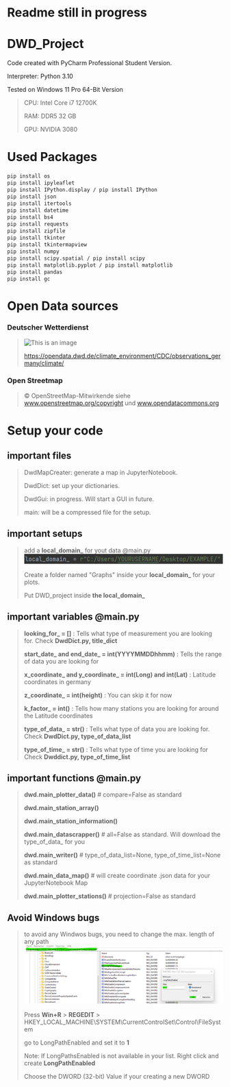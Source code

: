 # Readme  still in progress
# DWD_Project

Code created with PyCharm Professional Student Version.

Interpreter: Python 3.10

Tested on Windows 11 Pro 64-Bit Version


>CPU: Intel Core i7 12700K
> 
> RAM: DDR5 32 GB
> 
> GPU: NVIDIA 3080 
>
# Used Packages
```
pip install os 
pip install ipyleaflet
pip install IPython.display / pip install IPython
pip install json
pip install itertools
pip install datetime
pip install bs4
pip install requests
pip install zipfile
pip install tkinter
pip install tkintermapview
pip install numpy
pip install scipy.spatial / pip install scipy
pip install matplotlib.pyplot / pip install matplotlib
pip install pandas
pip install gc
```
# Open Data sources
### Deutscher Wetterdienst
>![This is an image](https://www.dwd.de/SharedDocs/bilder/DE/logos/dwd/dwd_logo_258x69.png?__blob=normal&v=1)
> 
>https://opendata.dwd.de/climate_environment/CDC/observations_germany/climate/
### Open Streetmap 
>© OpenStreetMap-Mitwirkende siehe www.openstreetmap.org/copyright und www.opendatacommons.org

# Setup your code
## important files
>DwdMapCreater: generate a map in JupyterNotebook.
>
>DwdDict: set up your dictionaries.
>
>DwdGui: in progress. Will start a GUI in future.
>
>main: will be a compressed file for the setup.
## important setups
>add a **local_domain_** for yout data @main.py ![img_1.png](img_1.png)
> 
> Create a folder named "Graphs" inside your **local_domain_** for your plots.
> 
> Put DWD_project inside **the local_domain_**
## important variables @main.py
>**looking_for_ = []** : Tells what type of measurement you are looking for. Check **DwdDict.py, title_dict**
> 
>**start_date_ and end_date_ = int(YYYYMMDDhhmm)**  : Tells the range of data you are looking for
> 
>**x_coordinate_ and y_coordinate_ = int(Long) and int(Lat)** : Latitude coordinates in germany
> 
>**z_coordinate_ = int(height)** : You can skip it for now
> 
>**k_factor_ = int()** : Tells how many stations you are looking for around the Latitude coordinates
> 
> **type_of_data_ = str()** : Tells what type of data you are looking for. Check **DwdDict.py, type_of_data_list**
> 
> **type_of_time_ = str()** : Tells what type of time you are looking for Check **Dwddict.py, type_of_time_list**

## important functions @main.py
> **dwd.main_plotter_data()** # compare=False as standard
> 
> **dwd.main_station_array()**
> 
> **dwd.main_station_information()**
> 
> **dwd.main_datascrapper()** # all=False as standard. Will download the type_of_data_ for you
> 
> **dwd.main_writer()** # type_of_data_list=None, type_of_time_list=None as standard
>  
> **dwd.main_data_map()** # will create coordinate .json data for your JupyterNotebook Map
> 
> **dwd.main_plotter_stations()** # projection=False as standard
> 
## Avoid Windows bugs
> to avoid any Windwos bugs, you need to change the max. length of any path![](disable_windwos_path_limit.png)
> 
> Press **Win+R** > **REGEDIT** > HKEY_LOCAL_MACHINE\SYSTEM\CurrentControlSet\Control\FileSystem
> 
> go to LongPathEnabled and set it to **1**
> 
> Note: If LongPathsEnabled is not available in your list. Right click and create **LongPathEnabled**
> 
> Choose the DWORD (32-bit) Value if your creating a new DWORD
